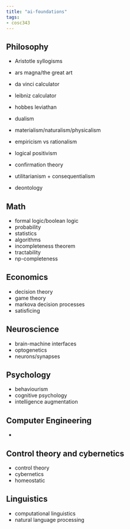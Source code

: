 ```yaml
---
title: "ai-foundations"
tags: 
- cosc343
---
```


## Philosophy
- Aristotle syllogisms
- ars magna/the great art
- da vinci calculator
- leibniz calculator
- hobbes leviathan

- dualism
- materialism/naturalism/physicalism
- empiricism vs rationalism
- logical positivism
- confirmation theory
- utilitarianism + consequentialism
- deontology

## Math
- formal logic/boolean logic
- probability
- statistics
- algorithms
- incompleteness theorem
- tractability
- np-completeness

## Economics
- decision theory
- game theory
- markova decision processes
- satisficing

## Neuroscience
- brain-machine interfaces
- optogenetics
- neurons/synapses

## Psychology
- behaviourism
- cognitive psychology
- intelligence augmentation

## Computer Engineering
- 

## Control theory and cybernetics
- control theory
- cybernetics
- homeostatic

## Linguistics
- computational linguistics
- natural language processing

